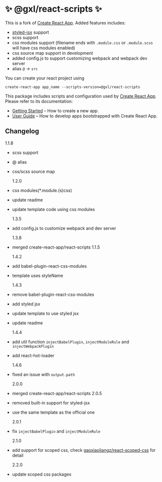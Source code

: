 # ✨ @gxl/react-scripts ✨

This is a fork of [Create React App](https://github.com/facebookincubator/create-react-app). Added features includes:

- [styled-jsx](https://github.com/zeit/styled-jsx) support
- scss support
- css modules support (filename ends with `.module.css` or `.module.scss` will have css modules enabled)
- css source map support in development
- added config.js to support customizing webpack and webpack dev server
- alias `@` -> `src`

You can create your react project using

```
create-react-app app_name --scripts-version=@gxl/react-scripts
```

This package includes scripts and configuration used by [Create React App](https://github.com/facebook/create-react-app).<br>
Please refer to its documentation:

- [Getting Started](https://github.com/facebookincubator/create-react-app/blob/master/README.md#getting-started) – How to create a new app.
- [User Guide](https://github.com/facebookincubator/create-react-app/blob/master/packages/react-scripts/template/README.md) – How to develop apps bootstrapped with Create React App.

## Changelog

1.1.8

- scss support
- @ alias
- css/scss source map

  1.2.0

- css modules(\*.module.(s)css)
- update readme
- update template code using css modules

  1.3.5

- add config.js to customize webpack and dev server

  1.3.8

- merged create-react-app/react-scripts 1.1.5

  1.4.2

- add babel-plugin-react-css-modules
- template uses styleName

  1.4.3

- remove babel-plugin-react-css-modules
- add styled jsx
- update template to use styled jsx
- update readme

  1.4.4

- add util function `injectBabelPlugin`, `injectModuleRule` and `injectWebpackPlugin`
- add react-hot-loader

  1.4.6

- fixed an issue with `output.path`

  2.0.0

- merged create-react-app/react-scripts 2.0.5
- removed built-in support for styled-jsx
- use the same template as the official one

  2.0.1

- fix `injectBabelPlugin` and `injectModuleRule`

  2.1.0

- add support for scoped css, check [gaoxiaoliangz/react-scoped-css](https://github.com/gaoxiaoliangz/react-scoped-css) for detail

  2.2.0

- update scoped css packages
